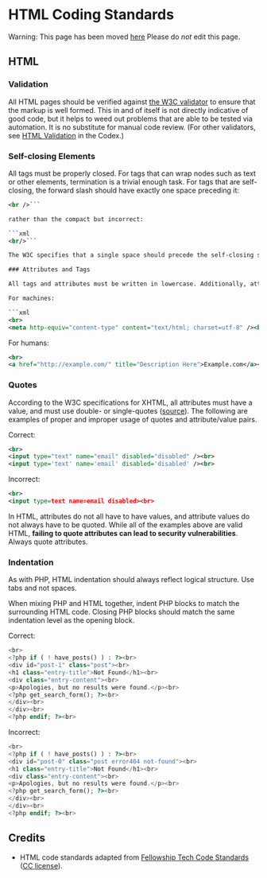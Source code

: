 # HTML Coding Standards

Warning: This page has been moved [here](https://developer.wordpress.org/coding-standards/wordpress-coding-standards/html/)
Please do *not* edit this page.

## HTML

### Validation

All HTML pages should be verified against [the W3C validator](http://validator.w3.org/) to ensure that the markup is well formed. This in and of itself is not directly indicative of good code, but it helps to weed out problems that are able to be tested via automation. It is no substitute for manual code review. (For other validators, see [HTML Validation](https://codex.wordpress.org/Validating_a_Website#HTML_-_Validation) in the Codex.)

### Self-closing Elements

All tags must be properly closed. For tags that can wrap nodes such as text or other elements, termination is a trivial enough task. For tags that are self-closing, the forward slash should have exactly one space preceding it:

```xml
<br />```

rather than the compact but incorrect:

```xml
<br/>```

The W3C specifies that a single space should precede the self-closing slash ([source](http://w3.org/TR/xhtml1/#C_2)).

### Attributes and Tags

All tags and attributes must be written in lowercase. Additionally, attribute values should be lowercase when the purpose of the text therein is only to be interpreted by machines. For instances in which the data needs to be human readable, proper title capitalization should be followed.

For machines:

```xml
<br>
<meta http-equiv="content-type" content="text/html; charset=utf-8" /><br>
```

For humans:

```xml
<br>
<a href="http://example.com/" title="Description Here">Example.com</a><br>
```

### Quotes

According to the W3C specifications for XHTML, all attributes must have a value, and must use double- or single-quotes ([source](http://www.w3.org/TR/xhtml1/#h-4.4)). The following are examples of proper and improper usage of quotes and attribute/value pairs.

Correct:

```xml
<br>
<input type="text" name="email" disabled="disabled" /><br>
<input type='text' name='email' disabled='disabled' /><br>
```

Incorrect:

```xml
<br>
<input type=text name=email disabled><br>
```

In HTML, attributes do not all have to have values, and attribute values do not always have to be quoted. While all of the examples above are valid HTML, **failing to quote attributes can lead to security vulnerabilities**. Always quote attributes.

### Indentation

As with PHP, HTML indentation should always reflect logical structure. Use tabs and not spaces.

When mixing PHP and HTML together, indent PHP blocks to match the surrounding HTML code. Closing PHP blocks should match the same indentation level as the opening block.

Correct:

```php
<br>
<?php if ( ! have_posts() ) : ?><br>
<div id="post-1" class="post"><br>
<h1 class="entry-title">Not Found</h1><br>
<div class="entry-content"><br>
<p>Apologies, but no results were found.</p><br>
<?php get_search_form(); ?><br>
</div><br>
</div><br>
<?php endif; ?><br>
```

Incorrect:

```php
<br>
<?php if ( ! have_posts() ) : ?><br>
<div id="post-0" class="post error404 not-found"><br>
<h1 class="entry-title">Not Found</h1><br>
<div class="entry-content"><br>
<p>Apologies, but no results were found.</p><br>
<?php get_search_form(); ?><br>
</div><br>
</div><br>
<?php endif; ?><br>
```

## Credits

*   HTML code standards adapted from [Fellowship Tech Code Standards](http://developer.fellowshipone.com/patterns/code.php) ([CC license](http://creativecommons.org/licenses/by-nc-sa/3.0/)).
